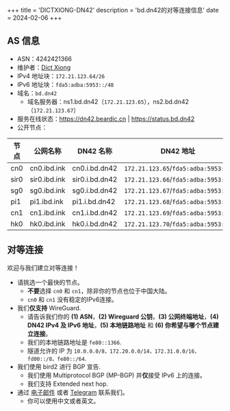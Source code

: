 +++
title = 'DICTXIONG-DN42'
description = 'bd.dn42的对等连接信息'
date = 2024-02-06
+++

## AS 信息

- ASN：4242421366
- 维护者：[Dict Xiong](mailto:me@beardic.cn)
- IPv4 地址块：`172.21.123.64/26`
- IPv6 地址块：`fda5:adba:5953::/48`
- 域名：`bd.dn42`
	- 域名服务器：ns1.bd.dn42（`172.21.123.65`），ns2.bd.dn42（`172.21.123.67`）
- 服务在线状态：<https://dn42.beardic.cn> | <https://status.bd.dn42>
- 公开节点：

| 节点 | 公网名称       | DN42 名称      | DN42 地址                    |
| ---- | ------------- | -------------- | ------------------------------- |
| cn0  | cn0.ibd.ink   | cn0.i.bd.dn42  | `172.21.123.65`/`fda5:adba:5953::1` |
| sir0 | sir0.ibd.ink  | sir0.i.bd.dn42 | `172.21.123.66`/`fda5:adba:5953::2` |
| sg0  | sg0.ibd.ink   | sg0.i.bd.dn42  | `172.21.123.67`/`fda5:adba:5953::3` |
| pi1  | pi1.ibd.ink   | pi1.i.bd.dn42  | `172.21.123.68`/`fda5:adba:5953::4` |
| cn1  | cn1.ibd.ink   | cn1.i.bd.dn42  | `172.21.123.69`/`fda5:adba:5953::5` |
| hk0  | hk0.ibd.ink   | hk0.i.bd.dn42  | `172.21.123.70`/`fda5:adba:5953::6` |

## 对等连接
欢迎与我们建立对等连接！
- 请挑选一个最快的节点。
	- **不要**选择 `cn0` 和 `cn1`，除非你的节点也位于中国大陆。
	- `cn0` 和 `cn1` 没有稳定的IPv6连接。
- 我们**仅支持** WireGuard.
	- 请告诉我们你的 **(1) ASN**，**(2) Wireguard 公钥**，**(3) 公网终端地址**，**(4) DN42 IPv4 及 IPv6 地址**，**(5) 本地链路地址** 和 **(6) 你希望与哪个节点建立连接**。
	- 我们的本地链路地址是 `fe80::1366`.
	- 隧道允许的 IP 为 `10.0.0.0/8，172.20.0.0/14，172.31.0.0/16，fd00::/8，fe80::/64`.
- 我们使用 bird2 进行 BGP 宣告.
	- 我们使用 Multiprotocol BGP (MP-BGP) 并**仅**接受 IPv6 上的连接。
	- 我们支持 Extended next hop.
- 通过 [电子邮件](mailto:me@beardic.cn) 或者 [Telegram](https://t.me/DictXiong) 联系我们。
	- 你可以使用中文或者英文。